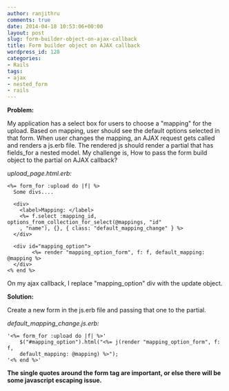 ```yaml
---
author: ranjithru
comments: true
date: 2014-04-18 10:53:06+00:00
layout: post
slug: form-builder-object-on-ajax-callback
title: Form builder object on AJAX callback
wordpress_id: 128
categories:
- Rails
tags:
- ajax
- nested_form
- rails
---
```


**Problem:**

My application has a select box for users to choose a "mapping" for the upload. Based on mapping, user should see the default options selected in that form. When user changes the mapping, an AJAX request gets called and renders a js.erb file. The rendered js should render a partial that has fields_for a nested model. My challenge is, How to pass the form build object to the partial on AJAX callback?

_upload_page.html.erb:_

    
    <%= form_for :upload do |f| %>
      Some divs....
      
      <div>
        <label>Mapping: </label>
        <%= f.select :mapping_id, options_from_collection_for_select(@mappings, "id"
        , "name"), {}, { class: "default_mapping_change" } %>
      </div>
    
      <div id="mapping_option">
            <%= render "mapping_option_form", f: f, default_mapping: @mapping %>
      </div>
    <% end %>
    


On my ajax callback, I replace "mapping_option" div with the update object.

**Solution:**

Create a new form in the js.erb file and passing that one to the partial.

_default_mapping_change.js.erb:_

    
    '<%= form_for :upload do |f| %>'
        $("#mapping_option").html("<%= j(render "mapping_option_form", f: f,
        default_mapping: @mapping) %>");
    '<% end %>'
    


**The single quotes around the form tag are important, or else there will be some javascript escaping issue.**
